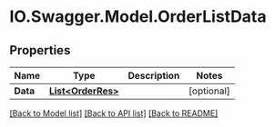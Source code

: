 # IO.Swagger.Model.OrderListData
## Properties

Name | Type | Description | Notes
------------ | ------------- | ------------- | -------------
**Data** | [**List&lt;OrderRes&gt;**](OrderRes.md) |  | [optional] 

[[Back to Model list]](../README.md#documentation-for-models) [[Back to API list]](../README.md#documentation-for-api-endpoints) [[Back to README]](../README.md)


